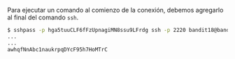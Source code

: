 Para ejecutar un comando al comienzo de la conexión, debemos agregarlo al final
del comando `ssh`.

```bash
$ sshpass -p hga5tuuCLF6fFzUpnagiMN8ssu9LFrdg ssh -p 2220 bandit18@bandit.labs.overthewire.org cat readme
...
...
awhqfNnAbc1naukrpqDYcF95h7HoMTrC
```

